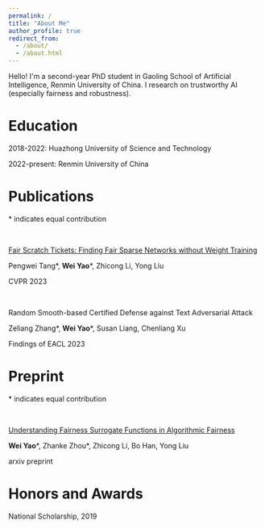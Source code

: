 ```yaml
---
permalink: /
title: "About Me"
author_profile: true
redirect_from: 
  - /about/
  - /about.html
---
```


Hello! I'm a second-year PhD student in Gaoling School of Artificial Intelligence, Renmin University of China. I research on trustworthy AI (especially fairness and robustness). 

Education
======
2018-2022: Huazhong University of Science and Technology

2022-present: Renmin University of China

Publications
======

\* indicates equal contribution

<br/>


[Fair Scratch Tickets: Finding Fair Sparse Networks without Weight Training](https://openaccess.thecvf.com/content/CVPR2023/papers/Tang_Fair_Scratch_Tickets_Finding_Fair_Sparse_Networks_Without_Weight_Training_CVPR_2023_paper.pdf)

Pengwei Tang\*, **Wei Yao**\*, Zhicong Li, Yong Liu

CVPR 2023  

<br/>

Random Smooth-based Certified Defense against Text Adversarial Attack

Zeliang Zhang\*, **Wei Yao**\*, Susan Liang, Chenliang Xu

Findings of EACL 2023  

Preprint
======
\* indicates equal contribution

<br/>

[Understanding Fairness Surrogate Functions in Algorithmic Fairness](https://arxiv.org/pdf/2310.11211.pdf)

**Wei Yao**\*, Zhanke Zhou\*, Zhicong Li, Bo Han, Yong Liu

arxiv preprint  



Honors and Awards
======

National Scholarship, 2019












